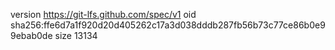 version https://git-lfs.github.com/spec/v1
oid sha256:ffe6d7a1f920d20d405262c17a3d038dddb287fb56b73c77ce86b0e99ebab0de
size 13134
